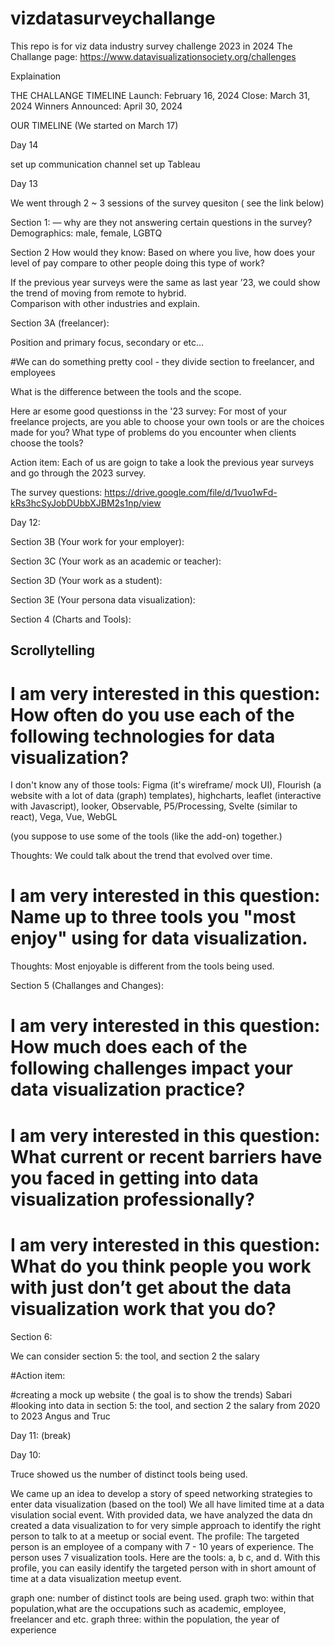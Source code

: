 # vizdatasurveychallange
This repo is for viz data industry survey challenge 2023 in 2024
The Challange page: https://www.datavisualizationsociety.org/challenges

Explaination

THE CHALLANGE TIMELINE
Launch: February 16, 2024
Close: March 31, 2024
Winners Announced: April 30, 2024

OUR TIMELINE (We started on March 17)

Day 14 

set up communication channel
set up Tableau

Day 13

We went through 2 ~ 3 sessions of the survey quesiton ( see the link below)

Section 1:
— why are they not answering certain questions in the survey?
Demographics: male, female, LGBTQ

Section 2 
How would they know:
Based on where you live, how does your level of pay compare to other people doing this type of work?

If the previous year surveys were the same as last year ’23, we could show the trend of moving from  remote to hybrid.  
Comparison with other industries and explain.

Section 3A (freelancer):

Position and primary focus, secondary or etc…

#We can do something pretty cool -   they divide section to freelancer, and employees

What is the difference between the tools and the scope.

Here ar esome good questionss in the '23 survey:
  For most of your freelance projects, are you able to choose your own tools or are the choices made for you?
  What type of problems do you encounter when clients choose the tools?

Action item:
Each of us are goign to take a look the previous year surveys and go through the 2023 survey.


The survey questions: https://drive.google.com/file/d/1vuo1wFd-kRs3hcSyJobDUbbXJBM2s1np/view

Day 12:

Section 3B (Your work for your employer): 

Section 3C (Your work as an academic or teacher):

Section 3D (Your work as a student):

Section 3E (Your persona data visualization):

Section 4 (Charts and Tools):

Scrollytelling
--
# I am very interested in this question: How often do you use each of the following technologies for data visualization?

I don't know any of those tools: Figma (it's wireframe/ mock UI), Flourish (a website with a lot of data (graph) templates), highcharts, leaflet (interactive with Javascript), looker, Observable, P5/Processing, Svelte (similar to react), Vega, Vue, WebGL  

(you suppose to use some of the tools (like the add-on) together.)  

Thoughts:  We could talk about the trend that evolved over time.

# I am very interested in this question: Name up to three tools you "most enjoy" using for data visualization.

Thoughts:  Most enjoyable is different from the tools being used. 

Section 5 (Challanges and Changes):

# I am very interested in this question: How much does each of the following challenges impact your data visualization practice?

#  I am very interested in this question: What current or recent barriers have you faced in getting into data visualization professionally?

#  I am very interested in this question: What do you think people you work with just don’t get about the data visualization work that you do?

Section 6:

We can consider section 5: the tool, and section 2 the salary 

#Action item:

#creating a mock up website ( the goal is to show the trends)  Sabari
#looking into data in section 5: the tool, and section 2 the salary from 2020 to 2023  Angus and Truc

Day 11: (break)


Day 10:

Truce showed us the number of distinct tools being used.

We came up an idea to develop a story of speed networking strategies to enter data visualization (based on the tool) 
We all have limited time at a data visulation social event.  With provided data, we have analyzed the data dn created a data visualization to for very simple approach to identify the right person to talk to at a meetup or social event.
The profile: The targeted person is an employee of a company with 7 - 10 years of experience. The person uses 7 visualization tools. Here are the tools: a, b c, and d. 
With this profile, you can easily identify the targeted person with in short amount of time at a data visualization meetup event.

graph one: number of distinct tools are being used.
graph two: within that population,what are the occupations such as academic, employee, freelancer and etc.
graph three: within the population, the year of experience





